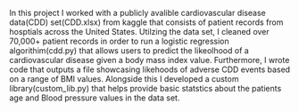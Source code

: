 In this project I worked with a publicly avalible cardiovascular disease data(CDD) set(CDD.xlsx) from kaggle that consists of patient records from hosptials across the United States. Utilzing the data set, I cleaned over 70,000+ patient records in order to run a logistic regression algorithim(cdd.py) that allows users to predict the likeolhood of a cardiovascular disease given a body mass index value. Furthermore, I wrote code that outputs a file showcasing likehoods of adverse CDD events based on a range of BMI values. Alongside this I developed a custom library(custom_lib.py) that helps provide basic statstics about the patients age and Blood pressure values in the data set. 
